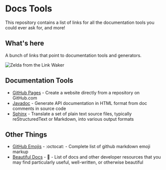 # Docs Tools
This repository contains a list of links for all the documentation tools you could ever ask for, and more!

## What's here
A bunch of links that point to documentation tools and generators.

![Zelda from the Link Waker](https://c.tenor.com/xcwB_jp7loUAAAAC/link-zelda.gif)

## Documentation Tools

* [GitHub Pages](https://pages.github.com/) - Create a website directly from a repository on GitHub.com
* [Javadoc](https://www.oracle.com/java/technologies/javase/javadoc-tool.html) - Generate API documentation in HTML format from doc comments in source code
* [Sphinx](https://www.sphinx-doc.org/) - Translate a set of plain text source files, typically reStructuredText or Markdown, into various output formats

## Other Things

* [GitHub Emojis](https://gist.github.com/rxaviers/7360908) - :octocat: - Complete list of github markdown emoji markup
* [Beautiful Docs](https://github.com/matheusfelipeog/beautiful-docs) - 📝 - List of docs and other developer resources that you may find particularly useful, well-written, or otherwise beautiful
